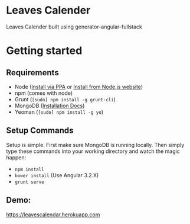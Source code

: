Leaves Calender
=========

Leaves Calender built using generator-angular-fullstack

# Getting started

## Requirements
- Node ([Install via PPA](https://rtcamp.com/tutorials/nodejs/node-js-npm-install-ubuntu/) or [Install from Node.js website](http://nodejs.org))
- npm (comes with node)
- Grunt (`[sudo] npm install -g grunt-cli`)
- MongoDB ([Installation Docs](http://docs.mongodb.org/manual/installation/))
- Yeoman (`[sudo] npm install -g yo`)

## Setup Commands
Setup is simple. First make sure MongoDB is running locally. Then simply type these commands into your working directory and watch the magic happen:
- `npm install`
- `bower install` (Use Angular 3.2.X)
- `grunt serve`

## Demo:
https://leavescalendar.herokuapp.com